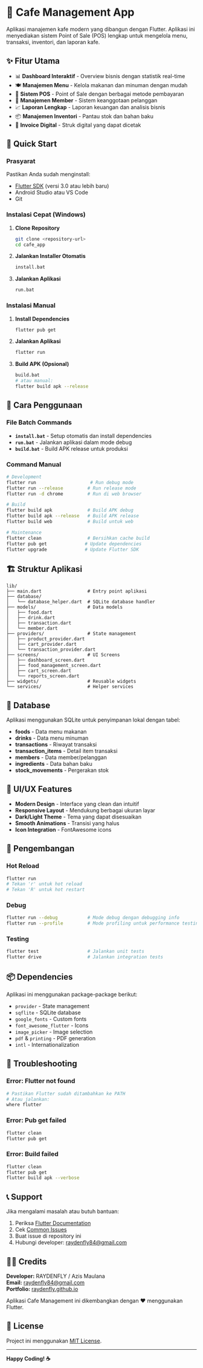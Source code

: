 # 🍵 Cafe Management App

Aplikasi manajemen kafe modern yang dibangun dengan Flutter. Aplikasi ini menyediakan sistem Point of Sale (POS) lengkap untuk mengelola menu, transaksi, inventori, dan laporan kafe.

## ✨ Fitur Utama

- 📊 **Dashboard Interaktif** - Overview bisnis dengan statistik real-time
- 🍽️ **Manajemen Menu** - Kelola makanan dan minuman dengan mudah
- 🛒 **Sistem POS** - Point of Sale dengan berbagai metode pembayaran
- 👥 **Manajemen Member** - Sistem keanggotaan pelanggan
- 📈 **Laporan Lengkap** - Laporan keuangan dan analisis bisnis
- 📦 **Manajemen Inventori** - Pantau stok dan bahan baku
- 🧾 **Invoice Digital** - Struk digital yang dapat dicetak

## 🚀 Quick Start

### Prasyarat
Pastikan Anda sudah menginstall:
- [Flutter SDK](https://docs.flutter.dev/get-started/install) (versi 3.0 atau lebih baru)
- Android Studio atau VS Code
- Git

### Instalasi Cepat (Windows)

1. **Clone Repository**
   ```bash
   git clone <repository-url>
   cd cafe_app
   ```

2. **Jalankan Installer Otomatis**
   ```bash
   install.bat
   ```

3. **Jalankan Aplikasi**
   ```bash
   run.bat
   ```

### Instalasi Manual

1. **Install Dependencies**
   ```bash
   flutter pub get
   ```

2. **Jalankan Aplikasi**
   ```bash
   flutter run
   ```

3. **Build APK (Opsional)**
   ```bash
   build.bat
   # atau manual:
   flutter build apk --release
   ```

## 📱 Cara Penggunaan

### File Batch Commands

- **`install.bat`** - Setup otomatis dan install dependencies
- **`run.bat`** - Jalankan aplikasi dalam mode debug
- **`build.bat`** - Build APK release untuk produksi

### Command Manual

```bash
# Development
flutter run                    # Run debug mode
flutter run --release         # Run release mode
flutter run -d chrome         # Run di web browser

# Build
flutter build apk             # Build APK debug
flutter build apk --release   # Build APK release
flutter build web             # Build untuk web

# Maintenance
flutter clean                 # Bersihkan cache build
flutter pub get              # Update dependencies
flutter upgrade              # Update Flutter SDK
```

## 🏗️ Struktur Aplikasi

```
lib/
├── main.dart                 # Entry point aplikasi
├── database/
│   └── database_helper.dart  # SQLite database handler
├── models/                   # Data models
│   ├── food.dart
│   ├── drink.dart
│   ├── transaction.dart
│   └── member.dart
├── providers/                # State management
│   ├── product_provider.dart
│   ├── cart_provider.dart
│   └── transaction_provider.dart
├── screens/                  # UI Screens
│   ├── dashboard_screen.dart
│   ├── food_management_screen.dart
│   ├── cart_screen.dart
│   └── reports_screen.dart
├── widgets/                  # Reusable widgets
└── services/                 # Helper services
```

## 💾 Database

Aplikasi menggunakan SQLite untuk penyimpanan lokal dengan tabel:
- **foods** - Data menu makanan
- **drinks** - Data menu minuman  
- **transactions** - Riwayat transaksi
- **transaction_items** - Detail item transaksi
- **members** - Data member/pelanggan
- **ingredients** - Data bahan baku
- **stock_movements** - Pergerakan stok

## 🎨 UI/UX Features

- **Modern Design** - Interface yang clean dan intuitif
- **Responsive Layout** - Mendukung berbagai ukuran layar
- **Dark/Light Theme** - Tema yang dapat disesuaikan
- **Smooth Animations** - Transisi yang halus
- **Icon Integration** - FontAwesome icons

## 🔧 Pengembangan

### Hot Reload
```bash
flutter run
# Tekan 'r' untuk hot reload
# Tekan 'R' untuk hot restart
```

### Debug
```bash
flutter run --debug           # Mode debug dengan debugging info
flutter run --profile         # Mode profiling untuk performance testing
```

### Testing
```bash
flutter test                  # Jalankan unit tests
flutter drive                 # Jalankan integration tests
```

## 📦 Dependencies

Aplikasi ini menggunakan package-package berikut:
- `provider` - State management
- `sqflite` - SQLite database
- `google_fonts` - Custom fonts
- `font_awesome_flutter` - Icons
- `image_picker` - Image selection
- `pdf` & `printing` - PDF generation
- `intl` - Internationalization

## 🐛 Troubleshooting

### Error: Flutter not found
```bash
# Pastikan Flutter sudah ditambahkan ke PATH
# Atau jalankan:
where flutter
```

### Error: Pub get failed
```bash
flutter clean
flutter pub get
```

### Error: Build failed
```bash
flutter clean
flutter pub get
flutter build apk --verbose
```

## 📞 Support

Jika mengalami masalah atau butuh bantuan:
1. Periksa [Flutter Documentation](https://docs.flutter.dev/)
2. Cek [Common Issues](https://docs.flutter.dev/development/tools/android-studio#troubleshooting)
3. Buat issue di repository ini
4. Hubungi developer: raydenfly84@gmail.com

## 👨‍💻 Credits

**Developer:** RAYDENFLY / Azis Maulana  
**Email:** raydenfly84@gmail.com  
**Portfolio:** [raydenfly.github.io](https://raydenfly.github.io)

Aplikasi Cafe Management ini dikembangkan dengan ❤️ menggunakan Flutter.

## 📄 License

Project ini menggunakan [MIT License](LICENSE).

---

**Happy Coding! ☕**
